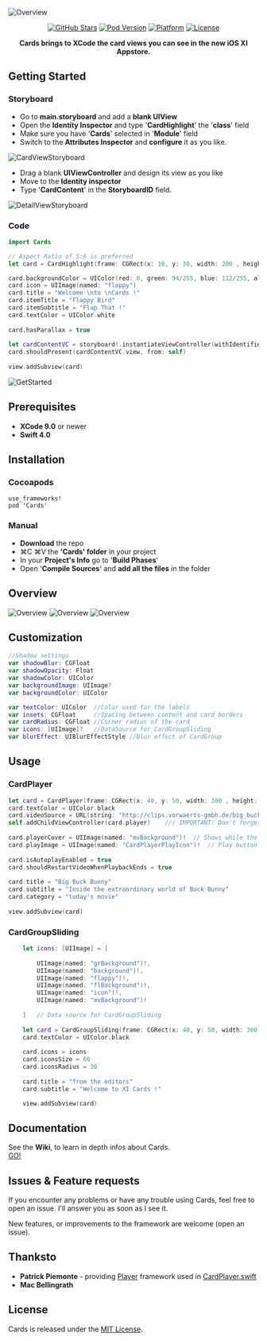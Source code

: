 ![Overview](https://raw.githubusercontent.com/PaoloCuscela/Cards/master/Images/Overview.png)

<p align="center">
    <a href="https://github.com/PaoloCuscela/Cards/stargazers">
        <img src="https://img.shields.io/github/stars/PaoloCuscela/Cards.svg"
            alt="GitHub Stars"></a>
    <a href="http://cocoadocs.org/docsets/Cards/">
        <img src="https://img.shields.io/cocoapods/v/Cards.svg?style=flat"
            alt="Pod Version"></a>
    <a href="http://cocoadocs.org/docsets/Cards">
        <img src="https://img.shields.io/cocoapods/p/Cards.svg?style=flat"
            alt="Platform"></a>
    <a href="https://github.com/PaoloCuscela/Cards/blob/master/LICENSE">
        <img src="https://img.shields.io/github/license/PaoloCuscela/Cards.svg"
            alt="License"></a>
</p> 

<p align="center"> <b>Cards brings to XCode the card views you can see in the new iOS XI Appstore. </b></p> 
 
## Getting Started

### Storyboard
- Go to **main.storyboard** and add a **blank UIView**
- Open the **Identity Inspector** and type '**CardHighlight**' the '**class**' field
- Make sure you have '**Cards**' selected in '**Module**' field
- Switch to the **Attributes Inspector** and **configure** it as you like. 

![CardViewStoryboard](https://raw.githubusercontent.com/PaoloCuscela/Cards/master/Images/CardViewStoryboard.png)

* Drag a blank **UIViewController** and design its view as you like
* Move to the **Identity inspector** 
* Type '**CardContent**' in the **StoryboardID** field.

![DetailViewStoryboard](https://raw.githubusercontent.com/PaoloCuscela/Cards/master/Images/DetailViewStoryboard.png)

### Code
```swift
import Cards

// Aspect Ratio of 5:6 is preferred
let card = CardHighlight(frame: CGRect(x: 10, y: 30, width: 200 , height: 240))

card.backgroundColor = UIColor(red: 0, green: 94/255, blue: 112/255, alpha: 1)
card.icon = UIImage(named: "flappy")
card.title = "Welcome \nto \nCards !"
card.itemTitle = "Flappy Bird"
card.itemSubtitle = "Flap That !"
card.textColor = UIColor.white
    
card.hasParallax = true
    
let cardContentVC = storyboard!.instantiateViewController(withIdentifier: "CardContent")
card.shouldPresent(cardContentVC.view, from: self)
    
view.addSubview(card)
```

![GetStarted](https://raw.githubusercontent.com/PaoloCuscela/Cards/master/Images/GetStarted.png)

## Prerequisites

- **XCode 9.0** or newer
- **Swift 4.0**

## Installation

### Cocoapods
```
use_frameworks!
pod 'Cards'
```
### Manual
- **Download** the repo
- ⌘C ⌘V the **'Cards' folder** in your project
- In your **Project's Info** go to '**Build Phases**'
- Open '**Compile Sources**' and **add all the files** in the folder

## Overview


![Overview](https://raw.githubusercontent.com/PaoloCuscela/Cards/master/Images/CardPlayer.gif)
![Overview](https://raw.githubusercontent.com/PaoloCuscela/Cards/master/Images/CardGroupSliding.gif)
![Overview](https://raw.githubusercontent.com/PaoloCuscela/Cards/master/Images/DetailView.gif)

## Customization

```swift
//Shadow settings
var shadowBlur: CGFloat
var shadowOpacity: Float
var shadowColor: UIColor
var backgroundImage: UIImage?
var backgroundColor: UIColor

var textColor: UIColor 	//Color used for the labels
var insets: CGFloat 	//Spacing between content and card borders
var cardRadius: CGFloat //Corner radius of the card
var icons: [UIImage]? 	//DataSource for CardGroupSliding
var blurEffect: UIBlurEffectStyle //Blur effect of CardGroup
```

## Usage

### CardPlayer
```swift
let card = CardPlayer(frame: CGRect(x: 40, y: 50, width: 300 , height: 360))
card.textColor = UIColor.black
card.videoSource = URL(string: "http://clips.vorwaerts-gmbh.de/big_buck_bunny.mp4")
self.addChildViewController(card.player)    /// IMPORTANT: Don't forget this
        
card.playerCover = UIImage(named: "mvBackground")!  // Shows while the player is loading
card.playImage = UIImage(named: "CardPlayerPlayIcon")!  // Play button icon
        
card.isAutoplayEnabled = true
card.shouldRestartVideoWhenPlaybackEnds = true
        
card.title = "Big Buck Bunny"
card.subtitle = "Inside the extraordinary world of Buck Bunny"
card.category = "today's movie"
        
view.addSubview(card)
```

### CardGroupSliding
```swift
    let icons: [UIImage] = [    
    
        UIImage(named: "grBackground")!,
        UIImage(named: "background")!,
        UIImage(named: "flappy")!,
        UIImage(named: "flBackground")!,
        UIImage(named: "icon")!,
        UIImage(named: "mvBackground")!
    
    ]   // Data source for CardGroupSliding
    
    let card = CardGroupSliding(frame: CGRect(x: 40, y: 50, width: 300 , height: 360))
    card.textColor = UIColor.black
    
    card.icons = icons
    card.iconsSize = 60
    card.iconsRadius = 30
    
    card.title = "from the editors"
    card.subtitle = "Welcome to XI Cards !"

    view.addSubview(card)
```

## Documentation

See the **Wiki**, to learn in depth infos about Cards.  
[GO!](https://github.com/PaoloCuscela/Cards/wiki) 

## Issues & Feature requests

If you encounter any problems or have any trouble using Cards, feel free to open an issue. I'll answer you as soon as I see it.

New features, or improvements to the framework are welcome (open an issue).

## Thanksto

- **Patrick Piemonte** - providing [Player](https://github.com/piemonte/Player) framework used in [CardPlayer.swift](https://raw.githubusercontent.com/PaoloCuscela/Cards/master/Cards/CardPlayer.swift)
- **Mac Bellingrath** 

## License

Cards is released under the [MIT License](LICENSE).
